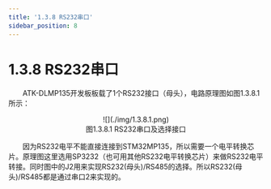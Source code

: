```yaml
---
title: '1.3.8 RS232串口'
sidebar_position: 8
---
```


# 1.3.8 RS232串口

&emsp;&emsp;ATK-DLMP135开发板板载了1个RS232接口（母头），电路原理图如图1.3.8.1所示：

<center>
![](./img/1.3.8.1.png)<br />
图1.3.8.1 RS232串口及选择接口
</center>

&emsp;&emsp;因为RS232电平不能直接连接到STM32MP135，所以需要一个电平转换芯片。原理图这里选用SP3232（也可用其他RS232电平转换芯片）来做RS232电平转接。同时图中的J2用来实现RS232(母头)/RS485的选择。所以RS232(母头)/RS485都是通过串口2来实现的。




